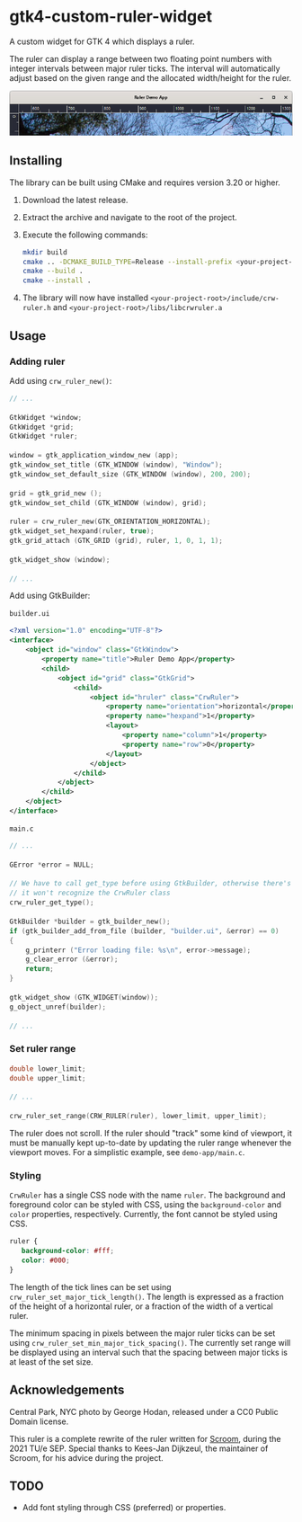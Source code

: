 # gtk4-custom-ruler-widget

A custom widget for GTK 4 which displays a ruler.

The ruler can display a range between two floating point numbers with integer intervals between major ruler ticks. The interval will automatically adjust based on the given range and the allocated width/height for the ruler.

![A screenshot of the ruler widget.](img/screenshot.jpg)

## Installing

The library can be built using CMake and requires version 3.20 or higher.

1. Download the latest release.

2. Extract the archive and navigate to the root of the project.

3. Execute the following commands:

   ```bash
   mkdir build
   cmake .. -DCMAKE_BUILD_TYPE=Release --install-prefix <your-project-root>
   cmake --build .
   cmake --install .
   ```
4. The library will now have installed `<your-project-root>/include/crw-ruler.h` and `<your-project-root>/libs/libcrwruler.a`


## Usage

### Adding ruler

Add using `crw_ruler_new()`:

```c
// ...

GtkWidget *window;
GtkWidget *grid;
GtkWidget *ruler;

window = gtk_application_window_new (app);
gtk_window_set_title (GTK_WINDOW (window), "Window");
gtk_window_set_default_size (GTK_WINDOW (window), 200, 200);

grid = gtk_grid_new ();
gtk_window_set_child (GTK_WINDOW (window), grid);

ruler = crw_ruler_new(GTK_ORIENTATION_HORIZONTAL);
gtk_widget_set_hexpand(ruler, true);
gtk_grid_attach (GTK_GRID (grid), ruler, 1, 0, 1, 1);

gtk_widget_show (window);

// ...
```

Add using GtkBuilder:

`builder.ui`

```xml
<?xml version="1.0" encoding="UTF-8"?>
<interface>
    <object id="window" class="GtkWindow">
        <property name="title">Ruler Demo App</property>
        <child>
            <object id="grid" class="GtkGrid">
                <child>
                    <object id="hruler" class="CrwRuler">
                        <property name="orientation">horizontal</property>
                        <property name="hexpand">1</property>
                        <layout>
                            <property name="column">1</property>
                            <property name="row">0</property>
                        </layout>
                    </object>
                </child>
            </object>
        </child>
    </object>
</interface>
```

`main.c`

```c
// ...

GError *error = NULL;

// We have to call get_type before using GtkBuilder, otherwise there's a chance
// it won't recognize the CrwRuler class
crw_ruler_get_type();

GtkBuilder *builder = gtk_builder_new();
if (gtk_builder_add_from_file (builder, "builder.ui", &error) == 0)
{
    g_printerr ("Error loading file: %s\n", error->message);
    g_clear_error (&error);
    return;
}

gtk_widget_show (GTK_WIDGET(window));
g_object_unref(builder);

// ...
```

### Set ruler range

```c
double lower_limit;
double upper_limit;

// ...

crw_ruler_set_range(CRW_RULER(ruler), lower_limit, upper_limit);
```

The ruler does not scroll. If the ruler should "track" some kind of viewport, it must be manually kept up-to-date by updating the ruler range whenever the viewport moves. For a simplistic example, see `demo-app/main.c`.

### Styling

`CrwRuler` has a single CSS node with the name `ruler`. The background and foreground color can be styled with CSS, using the `background-color` and `color` properties, respectively. Currently, the font cannot be styled using CSS.

```css
ruler {
   background-color: #fff;
   color: #000;
}
```

The length of the tick lines can be set using `crw_ruler_set_major_tick_length()`. The length is expressed as a fraction of the height of a horizontal ruler, or a fraction of the width of a vertical ruler.

The minimum spacing in pixels between the major ruler ticks can be set using `crw_ruler_set_min_major_tick_spacing()`.  The currently set range will be displayed using an interval such that the spacing between major ticks is at least of the set size.

## Acknowledgements

Central Park, NYC photo by George Hodan, released under a CC0 Public Domain license.

This ruler is a complete rewrite of the ruler written for [Scroom](https://github.com/kees-jan/scroom), during the 2021 TU/e SEP. Special thanks to Kees-Jan Dijkzeul, the maintainer of Scroom, for his advice during the project.

## TODO

 * Add font styling through CSS (preferred) or properties.